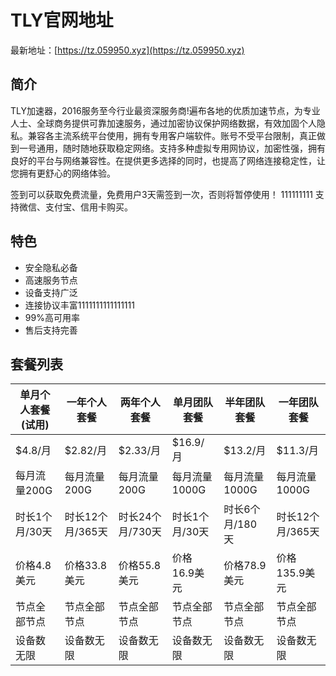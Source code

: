 # TLY官网地址

最新地址：[https://tz.059950.xyz](https://tz.059950.xyz)

## 简介

TLY加速器，2016服务至今行业最资深服务商!遍布各地的优质加速节点，为专业人士、全球商务提供可靠加速服务，通过加密协议保护网络数据，有效加固个人隐私。兼容各主流系统平台使用，拥有专用客户端软件。账号不受平台限制，真正做到一号通用，随时随地获取稳定网络。支持多种虚拟专用网协议，加密性强，拥有良好的平台与网络兼容性。在提供更多选择的同时，也提高了网络连接稳定性，让您拥有更舒心的网络体验。

签到可以获取免费流量，免费用户3天需签到一次，否则将暂停使用！
111111111
支持微信、支付宝、信用卡购买。

## 特色

* 安全隐私必备
* 高速服务节点
* 设备支持广泛
* 连接协议丰富1111111111111111
* 99%高可用率
* 售后支持完善

## 套餐列表

|单月个人套餐(试用)|一年个人套餐|两年个人套餐|单月团队套餐|半年团队套餐|一年团队套餐|
|----|----|----|----|----|----|
|$4.8/月|$2.82/月|$2.33/月|$16.9/月|$13.2/月|$11.3/月|
|每月流量200G|每月流量200G|每月流量200G|每月流量1000G|每月流量1000G|每月流量1000G|
|时长1个月/30天|时长12个月/365天|时长24个月/730天|时长1个月/30天|时长6个月/180天|时长12个月/365天|
|价格4.8美元|价格33.8美元|价格55.8美元|价格16.9美元|价格78.9美元|价格135.9美元|
|节点全部节点|节点全部节点|节点全部节点|节点全部节点|节点全部节点|节点全部节点|
|设备数无限|设备数无限|设备数无限|设备数无限|设备数无限|设备数无限|




